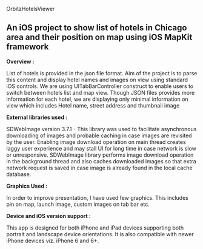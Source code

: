 </p>
OrbitzHotelsViewer
<p>
<h2>
An iOS project to show list of hotels in Chicago area and their position on map using iOS MapKit framework
</h2>

<b>Overview : </b>
<p>
List of hotels is provided in the json file format. Aim of the project is to parse this content and display
hotel names and images on view using standard iOS controls.
We are using UITabBarController construct to enable users to switch between hotels list and map view.
Though JSON files provides more information for each hotel, we are displaying only minimal information on view
which includes Hotel name, street address and thumbnail image
</p>
<b>
External libraries used : 
</b>
<p>
SDWebImage version 3.7.1 - This library was used to facilitate asynchronous downloading of images and probable
caching in case images are revisited by the user. Enabling image download operation on main thread creates laggy user
experience and may stall UI for long time in case network is slow or unresponsive. SDWebImage library performs image
download operation in the background thread and also caches downloaded images so that extra network request is saved 
in case image is already found in the local cache database.
</p>

<b>
Graphics Used :
</b>
<p>
In order to improve presentation, I have used few graphics. This includes pin on map, launch image, custom images on
tab bar etc.
 </p>
 <b>
Device and iOS version support : 
</b>
<p>
This app is designed for both iPhone and iPad devices supporting both portrait and landscape device orientations. It is also
compatible with newer iPhone devices viz. iPhone 6 and 6+. 
<p>

